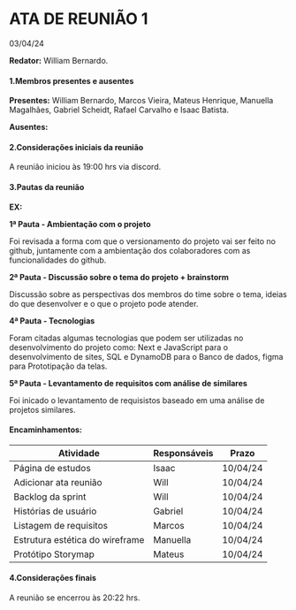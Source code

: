 # ATA DE REUNIÃO 1
03/04/24

**Redator:** William Bernardo.

#### 1.Membros presentes e ausentes

**Presentes:** William Bernardo, Marcos Vieira, Mateus Henrique, Manuella Magalhães, Gabriel Scheidt, Rafael Carvalho e Isaac Batista.

**Ausentes:** 

#### 2.Considerações iniciais da reunião

A reunião iniciou às 19:00 hrs via discord.

#### 3.Pautas da reunião

**EX:**

**1ª Pauta - Ambientação com o projeto**

Foi revisada a forma com que o versionamento do projeto vai ser feito no github, juntamente com a ambientação dos colaboradores com as funcionalidades do github.

**2ª Pauta - Discussão sobre o tema do projeto + brainstorm**

Discussão sobre as perspectivas dos membros do time sobre o tema, ideias do que desenvolver e o que o projeto pode atender.

**4ª Pauta - Tecnologias**

Foram citadas algumas tecnologias que podem ser utilizadas no desenvolvimento do projeto como: Next e JavaScript para o desenvolvimento de sites, SQL e DynamoDB para o Banco de dados, figma para Prototipação da telas.

**5ª Pauta - Levantamento de requisitos com análise de similares**

Foi inicado o levantamento de requisistos baseado em uma análise de projetos similares.


#### Encaminhamentos:

| Atividade                            | Responsáveis | Prazo   |
|--------------------------------------|--------------|---------|
| Página de estudos                    |    Isaac     |10/04/24 |
| Adicionar ata reunião                |     Will     |10/04/24 |
| Backlog da sprint                    |     Will     |10/04/24 |
| Histórias de usuário                 |    Gabriel   |10/04/24 |
| Listagem de requisitos               |    Marcos    |10/04/24 |
| Estrutura estética do wireframe      |   Manuella   |10/04/24 |
| Protótipo Storymap                   |    Mateus    |10/04/24 |


#### 4.Considerações finais

A reunião se encerrou às 20:22 hrs.